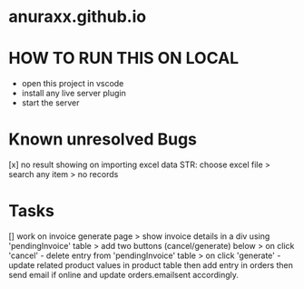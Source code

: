 # anuraxx.github.io

# HOW TO RUN THIS ON LOCAL 

- open this project in vscode 
- install any live server plugin
- start the server

# Known unresolved Bugs
[x] no result showing on importing excel data 
    STR: choose excel file > search any item > no records



# Tasks
[] work on invoice generate page > show invoice details in a div using 'pendingInvoice' table > add two buttons (cancel/generate) below > on click 'cancel' - delete entry from 'pendingInvoice' table > on click 'generate' - update related product values in product table then add entry in orders then send email if online and update orders.emailsent accordingly.